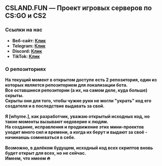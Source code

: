 ## CSLAND.FUN — Проект игровых серверов по CS:GO и CS2

### Ссылки на нас
- <strong>Веб-сайт: <a href="https://csland.fun/">Клик</a></strong>
- <strong>Telegram: <a href="https://t.me/csland_project">Клик</a></strong>
- <strong>Discord: <a href="https://discord.gg/csland-936334108240543785">Клик</a></strong>
- <strong>TikTok: <a href="https://www.tiktok.com/@cs.land">Клик</a></strong>

### О репозиториях
<strong>На текущий момент в открытом доступе есть 2 репозитория, один из которых является репозиторием для локализации бота.</strong> <br />
<strong>Все оставшиеся репозитории (а их, на самом деле, куда больше) скрыты.</strong> <br />
<strong>Скрыты они для того, чтобы чужие руки не могли "украть" код его создателя и в последствие выдавать за свой.</strong> <br /> <br />
<strong>Я [whyme.], как разработчик, уважаю открытый исходных код, но такие моменты вызывают недоверие к людям.</strong> <br />
<strong>На создание, исправления и продвижение этих мини-проектов уходит много сил и времени, а когда их берут и выдают за своё - начинаешь сомневаться в себе.</strong> <br /> <br />
<strong>Возможно, в далёком будущем, исходный код всех скриптов вновь будет открыт для всех, но не сейчас.</strong> <br />
<strong>Имеем, что имеем 🔥</strong>

